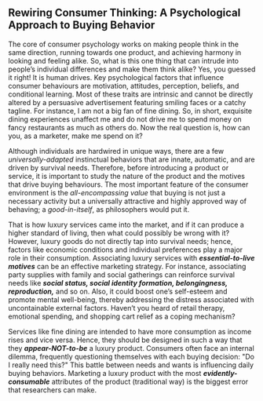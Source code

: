 ## Rewiring Consumer Thinking: A Psychological Approach to Buying Behavior
The core of consumer psychology works on making people think in the same direction, running towards one product, and achieving harmony in looking and feeling alike.
So, what is this one thing that can intrude into people’s individual differences and make them think alike? Yes, you guessed it right! It is human drives. Key psychological factors that influence consumer behaviours are motivation, attitudes, perception, beliefs, and conditional learning. Most of these traits are intrinsic and cannot be directly altered by a persuasive advertisement featuring smiling faces or a catchy tagline. For instance, I am not a big fan of fine dining. So, in short, exquisite dining experiences unaffect me and do not drive me to spend money on fancy restaurants as much as others do. Now the real question is, how can you, as a marketer, make me spend on it?

Although individuals are hardwired in unique ways, there are a few _universally-adapted_ instinctual behaviors that are innate, automatic, and are driven by survival needs. Therefore, before introducing a product or service, it is important to study the nature of the product and the motives that drive buying behaviours. The most important feature of the consumer environment is the _all-encompassing value_ that buying is not just a necessary activity but a universally attractive and highly approved way of behaving; a _good-in-itself_, as philosophers would put it.

That is how luxury services came into the market, and if it can produce a higher standard of living, then what could possibly be wrong with it? However, luxury goods do not directly tap into survival needs; hence, factors like economic conditions and individual preferences play a major role in their consumption. Associating luxury services with **_essential-to-live motives_** can be an effective marketing strategy. For instance, associating party supplies with family and social gatherings can reinforce survival needs like **_social status, social identity formation, belongingness, reproduction,_** and so on. Also, it could boost one’s self-esteem and promote mental well-being, thereby addressing the distress associated with uncontainable external factors. Haven’t you heard of retail therapy, emotional spending, and shopping cart relief as a coping mechanism?

Services like fine dining are intended to have more consumption as income rises and vice versa. Hence, they should be designed in such a way that they **_appear-NOT-to-be_** a luxury product. Consumers often face an internal dilemma, frequently questioning themselves with each buying decision: "Do I really need this?" This battle between needs and wants is influencing daily buying behaviors. Marketing a luxury product with the most **_evidently-consumable_** attributes of the product (traditional way) is the biggest error that researchers can make.
